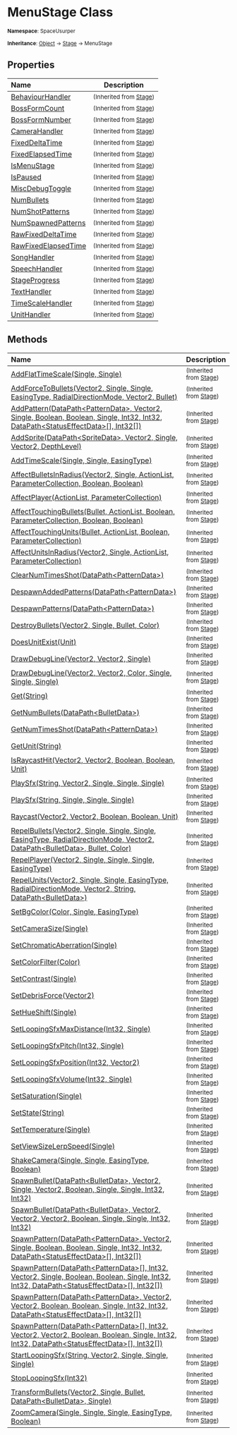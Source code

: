 # MenuStage Class

<small>**Namespace**: SpaceUsurper</small>

<small>**Inheritance**: [Object](https://docs.microsoft.com/en-us/dotnet/api/system.object?view=netframework-4.5) → [Stage](Stage.md) → MenuStage</small>

## Properties

<div markdown="1" class="member-table">

| Name | Description |
| :--- | ----------- |
| [BehaviourHandler](Stage/BehaviourHandler.md) | <small>(Inherited from [Stage](Stage.md))</small> | 
| [BossFormCount](Stage/BossFormCount.md) | <small>(Inherited from [Stage](Stage.md))</small> | 
| [BossFormNumber](Stage/BossFormNumber.md) | <small>(Inherited from [Stage](Stage.md))</small> | 
| [CameraHandler](Stage/CameraHandler.md) | <small>(Inherited from [Stage](Stage.md))</small> | 
| [FixedDeltaTime](Stage/FixedDeltaTime.md) | <small>(Inherited from [Stage](Stage.md))</small> | 
| [FixedElapsedTime](Stage/FixedElapsedTime.md) | <small>(Inherited from [Stage](Stage.md))</small> | 
| [IsMenuStage](Stage/IsMenuStage.md) | <small>(Inherited from [Stage](Stage.md))</small> | 
| [IsPaused](Stage/IsPaused.md) | <small>(Inherited from [Stage](Stage.md))</small> | 
| [MiscDebugToggle](Stage/MiscDebugToggle.md) | <small>(Inherited from [Stage](Stage.md))</small> | 
| [NumBullets](Stage/NumBullets.md) | <small>(Inherited from [Stage](Stage.md))</small> | 
| [NumShotPatterns](Stage/NumShotPatterns.md) | <small>(Inherited from [Stage](Stage.md))</small> | 
| [NumSpawnedPatterns](Stage/NumSpawnedPatterns.md) | <small>(Inherited from [Stage](Stage.md))</small> | 
| [RawFixedDeltaTime](Stage/RawFixedDeltaTime.md) | <small>(Inherited from [Stage](Stage.md))</small> | 
| [RawFixedElapsedTime](Stage/RawFixedElapsedTime.md) | <small>(Inherited from [Stage](Stage.md))</small> | 
| [SongHandler](Stage/SongHandler.md) | <small>(Inherited from [Stage](Stage.md))</small> | 
| [SpeechHandler](Stage/SpeechHandler.md) | <small>(Inherited from [Stage](Stage.md))</small> | 
| [StageProgress](Stage/StageProgress.md) | <small>(Inherited from [Stage](Stage.md))</small> | 
| [TextHandler](Stage/TextHandler.md) | <small>(Inherited from [Stage](Stage.md))</small> | 
| [TimeScaleHandler](Stage/TimeScaleHandler.md) | <small>(Inherited from [Stage](Stage.md))</small> | 
| [UnitHandler](Stage/UnitHandler.md) | <small>(Inherited from [Stage](Stage.md))</small> | 

</div>

## Methods

<div markdown="1" class="member-table">

| Name | Description |
| :--- | ----------- |
| [AddFlatTimeScale(Single, Single)](Stage/AddFlatTimeScale.md) | <small>(Inherited from [Stage](Stage.md))</small> | 
| [AddForceToBullets(Vector2, Single, Single, EasingType, RadialDirectionMode, Vector2, Bullet)](Stage/AddForceToBullets.md) | <small>(Inherited from [Stage](Stage.md))</small> | 
| [AddPattern(DataPath&lt;PatternData&gt;, Vector2, Single, Boolean, Boolean, Single, Int32, Int32, DataPath&lt;StatusEffectData&gt;[], Int32[])](Stage/AddPattern.md) | <small>(Inherited from [Stage](Stage.md))</small> | 
| [AddSprite(DataPath&lt;SpriteData&gt;, Vector2, Single, Vector2, DepthLevel)](Stage/AddSprite.md) | <small>(Inherited from [Stage](Stage.md))</small> | 
| [AddTimeScale(Single, Single, EasingType)](Stage/AddTimeScale.md) | <small>(Inherited from [Stage](Stage.md))</small> | 
| [AffectBulletsInRadius(Vector2, Single, ActionList, ParameterCollection, Boolean, Boolean)](Stage/AffectBulletsInRadius.md) | <small>(Inherited from [Stage](Stage.md))</small> | 
| [AffectPlayer(ActionList, ParameterCollection)](Stage/AffectPlayer.md) | <small>(Inherited from [Stage](Stage.md))</small> | 
| [AffectTouchingBullets(Bullet, ActionList, Boolean, ParameterCollection, Boolean, Boolean)](Stage/AffectTouchingBullets.md) | <small>(Inherited from [Stage](Stage.md))</small> | 
| [AffectTouchingUnits(Bullet, ActionList, Boolean, ParameterCollection)](Stage/AffectTouchingUnits.md) | <small>(Inherited from [Stage](Stage.md))</small> | 
| [AffectUnitsInRadius(Vector2, Single, ActionList, ParameterCollection)](Stage/AffectUnitsInRadius.md) | <small>(Inherited from [Stage](Stage.md))</small> | 
| [ClearNumTimesShot(DataPath&lt;PatternData&gt;)](Stage/ClearNumTimesShot.md) | <small>(Inherited from [Stage](Stage.md))</small> | 
| [DespawnAddedPatterns(DataPath&lt;PatternData&gt;)](Stage/DespawnAddedPatterns.md) | <small>(Inherited from [Stage](Stage.md))</small> | 
| [DespawnPatterns(DataPath&lt;PatternData&gt;)](Stage/DespawnPatterns.md) | <small>(Inherited from [Stage](Stage.md))</small> | 
| [DestroyBullets(Vector2, Single, Bullet, Color)](Stage/DestroyBullets.md) | <small>(Inherited from [Stage](Stage.md))</small> | 
| [DoesUnitExist(Unit)](Stage/DoesUnitExist.md) | <small>(Inherited from [Stage](Stage.md))</small> | 
| [DrawDebugLine(Vector2, Vector2, Single)](Stage/DrawDebugLine.md) | <small>(Inherited from [Stage](Stage.md))</small> | 
| [DrawDebugLine(Vector2, Vector2, Color, Single, Single, Single)](Stage/DrawDebugLine.md) | <small>(Inherited from [Stage](Stage.md))</small> | 
| [Get(String)](Stage/Get.md) | <small>(Inherited from [Stage](Stage.md))</small> | 
| [GetNumBullets(DataPath&lt;BulletData&gt;)](Stage/GetNumBullets.md) | <small>(Inherited from [Stage](Stage.md))</small> | 
| [GetNumTimesShot(DataPath&lt;PatternData&gt;)](Stage/GetNumTimesShot.md) | <small>(Inherited from [Stage](Stage.md))</small> | 
| [GetUnit(String)](Stage/GetUnit.md) | <small>(Inherited from [Stage](Stage.md))</small> | 
| [IsRaycastHit(Vector2, Vector2, Boolean, Boolean, Unit)](Stage/IsRaycastHit.md) | <small>(Inherited from [Stage](Stage.md))</small> | 
| [PlaySfx(String, Vector2, Single, Single, Single)](Stage/PlaySfx.md) | <small>(Inherited from [Stage](Stage.md))</small> | 
| [PlaySfx(String, Single, Single, Single)](Stage/PlaySfx.md) | <small>(Inherited from [Stage](Stage.md))</small> | 
| [Raycast(Vector2, Vector2, Boolean, Boolean, Unit)](Stage/Raycast.md) | <small>(Inherited from [Stage](Stage.md))</small> | 
| [RepelBullets(Vector2, Single, Single, Single, EasingType, RadialDirectionMode, Vector2, DataPath&lt;BulletData&gt;, Bullet, Color)](Stage/RepelBullets.md) | <small>(Inherited from [Stage](Stage.md))</small> | 
| [RepelPlayer(Vector2, Single, Single, Single, EasingType)](Stage/RepelPlayer.md) | <small>(Inherited from [Stage](Stage.md))</small> | 
| [RepelUnits(Vector2, Single, Single, EasingType, RadialDirectionMode, Vector2, String, DataPath&lt;BulletData&gt;)](Stage/RepelUnits.md) | <small>(Inherited from [Stage](Stage.md))</small> | 
| [SetBgColor(Color, Single, EasingType)](Stage/SetBgColor.md) | <small>(Inherited from [Stage](Stage.md))</small> | 
| [SetCameraSize(Single)](Stage/SetCameraSize.md) | <small>(Inherited from [Stage](Stage.md))</small> | 
| [SetChromaticAberration(Single)](Stage/SetChromaticAberration.md) | <small>(Inherited from [Stage](Stage.md))</small> | 
| [SetColorFilter(Color)](Stage/SetColorFilter.md) | <small>(Inherited from [Stage](Stage.md))</small> | 
| [SetContrast(Single)](Stage/SetContrast.md) | <small>(Inherited from [Stage](Stage.md))</small> | 
| [SetDebrisForce(Vector2)](Stage/SetDebrisForce.md) | <small>(Inherited from [Stage](Stage.md))</small> | 
| [SetHueShift(Single)](Stage/SetHueShift.md) | <small>(Inherited from [Stage](Stage.md))</small> | 
| [SetLoopingSfxMaxDistance(Int32, Single)](Stage/SetLoopingSfxMaxDistance.md) | <small>(Inherited from [Stage](Stage.md))</small> | 
| [SetLoopingSfxPitch(Int32, Single)](Stage/SetLoopingSfxPitch.md) | <small>(Inherited from [Stage](Stage.md))</small> | 
| [SetLoopingSfxPosition(Int32, Vector2)](Stage/SetLoopingSfxPosition.md) | <small>(Inherited from [Stage](Stage.md))</small> | 
| [SetLoopingSfxVolume(Int32, Single)](Stage/SetLoopingSfxVolume.md) | <small>(Inherited from [Stage](Stage.md))</small> | 
| [SetSaturation(Single)](Stage/SetSaturation.md) | <small>(Inherited from [Stage](Stage.md))</small> | 
| [SetState(String)](Stage/SetState.md) | <small>(Inherited from [Stage](Stage.md))</small> | 
| [SetTemperature(Single)](Stage/SetTemperature.md) | <small>(Inherited from [Stage](Stage.md))</small> | 
| [SetViewSizeLerpSpeed(Single)](Stage/SetViewSizeLerpSpeed.md) | <small>(Inherited from [Stage](Stage.md))</small> | 
| [ShakeCamera(Single, Single, EasingType, Boolean)](Stage/ShakeCamera.md) | <small>(Inherited from [Stage](Stage.md))</small> | 
| [SpawnBullet(DataPath&lt;BulletData&gt;, Vector2, Single, Vector2, Boolean, Single, Single, Int32, Int32)](Stage/SpawnBullet.md) | <small>(Inherited from [Stage](Stage.md))</small> | 
| [SpawnBullet(DataPath&lt;BulletData&gt;, Vector2, Vector2, Vector2, Boolean, Single, Single, Int32, Int32)](Stage/SpawnBullet.md) | <small>(Inherited from [Stage](Stage.md))</small> | 
| [SpawnPattern(DataPath&lt;PatternData&gt;, Vector2, Single, Boolean, Boolean, Single, Int32, Int32, DataPath&lt;StatusEffectData&gt;[], Int32[])](Stage/SpawnPattern.md) | <small>(Inherited from [Stage](Stage.md))</small> | 
| [SpawnPattern(DataPath&lt;PatternData&gt;[], Int32, Vector2, Single, Boolean, Boolean, Single, Int32, Int32, DataPath&lt;StatusEffectData&gt;[], Int32[])](Stage/SpawnPattern.md) | <small>(Inherited from [Stage](Stage.md))</small> | 
| [SpawnPattern(DataPath&lt;PatternData&gt;, Vector2, Vector2, Boolean, Boolean, Single, Int32, Int32, DataPath&lt;StatusEffectData&gt;[], Int32[])](Stage/SpawnPattern.md) | <small>(Inherited from [Stage](Stage.md))</small> | 
| [SpawnPattern(DataPath&lt;PatternData&gt;[], Int32, Vector2, Vector2, Boolean, Boolean, Single, Int32, Int32, DataPath&lt;StatusEffectData&gt;[], Int32[])](Stage/SpawnPattern.md) | <small>(Inherited from [Stage](Stage.md))</small> | 
| [StartLoopingSfx(String, Vector2, Single, Single, Single)](Stage/StartLoopingSfx.md) | <small>(Inherited from [Stage](Stage.md))</small> | 
| [StopLoopingSfx(Int32)](Stage/StopLoopingSfx.md) | <small>(Inherited from [Stage](Stage.md))</small> | 
| [TransformBullets(Vector2, Single, Bullet, DataPath&lt;BulletData&gt;, Single)](Stage/TransformBullets.md) | <small>(Inherited from [Stage](Stage.md))</small> | 
| [ZoomCamera(Single, Single, Single, EasingType, Boolean)](Stage/ZoomCamera.md) | <small>(Inherited from [Stage](Stage.md))</small> | 

</div>

